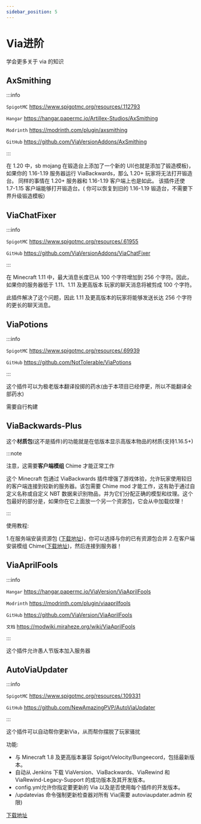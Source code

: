 ```yaml
---
sidebar_position: 5
---
```


# Via进阶

学会更多关于 via 的知识

## AxSmithing

:::info

`SpigotMC` https://www.spigotmc.org/resources/.112793

`Hangar` https://hangar.papermc.io/Artillex-Studios/AxSmithing

`Modrinth` https://modrinth.com/plugin/axsmithing

`GitHub` https://github.com/ViaVersionAddons/AxSmithing

:::

在 1.20 中，sb mojang 在锻造台上添加了一个新的 UI(也就是添加了锻造模板)，如果你的 1.16-1.19 服务器运行 ViaBackwards，那么 1.20+ 玩家将无法打开锻造台。
同样的事情在 1.20+ 服务器和 1.16-1.19 客户端上也是如此。 该插件还使 1.7-1.15 客户端能够打开锻造台。( 你可以恢复到旧的 1.16-1.19 锻造台，不需要下界升级锻造模板)

## ViaChatFixer

:::info

`SpigotMC` https://www.spigotmc.org/resources/.61955

`GitHub` https://github.com/ViaVersionAddons/ViaChatFixer

:::

在 Minecraft 1.11 中，最大消息长度已从 100 个字符增加到 256 个字符。因此，如果你的服务器低于 1.11、1.11 及更高版本 玩家的聊天消息将被剪成 100 个字符。

此插件解决了这个问题，因此 1.11 及更高版本的玩家将能够发送长达 256 个字符的更长的聊天消息。

## ViaPotions

:::info

`SpigotMC` https://www.spigotmc.org/resources/.69939

`GitHub` https://github.com/NotTolerable/ViaPotions

:::

这个插件可以为极老版本翻译投掷的药水(由于本项目已经停更，所以不能翻译全部药水)

需要自行构建

## ViaBackwards-Plus

这个**材质包**(这不是插件)的功能就是在低版本显示高版本物品的材质(支持1.16.5+)

:::note

注意，这需要**客户端模组** Chime 才能正常工作

这个 Minecraft 包通过 ViaBackwards 插件增强了游戏体验，允许玩家使用较旧的客户端连接到较新的服务器。该包需要 Chime mod 才能工作，这有助于通过自定义名称或自定义 NBT 数据来识别物品，并为它们分配正确的模型和纹理。这个包最好的部分是，如果你在它上面放一个另一个资源包，它会从中加载纹理！

:::

使用教程:

1.在服务端安装资源包 ([下载地址](https://github.com/ViaVersionAddons/ViaBackwards-Plus))，你可以选择与你的已有资源包合并
2.在客户端安装模组 Chime([下载地址](https://modrinth.com/mod/chime))，然后连接到服务器！

## ViaAprilFools

:::info

`Hangar` https://hangar.papermc.io/ViaVersion/ViaAprilFools

`Modrinth` https://modrinth.com/plugin/viaaprilfools

`GitHub` https://github.com/ViaVersion/ViaAprilFools

`文档` https://modwiki.miraheze.org/wiki/ViaAprilFools

:::

这个插件允许愚人节版本加入服务器

## AutoViaUpdater

:::info

`SpigotMC` https://www.spigotmc.org/resources/.109331

`GitHub` https://github.com/NewAmazingPVP/AutoViaUpdater

:::

这个插件可以自动帮你更新Via，从而帮你摆脱了玩家骚扰

功能:

* 与 Minecraft 1.8 及更高版本兼容 Spigot/Velocity/Bungeecord，包括最新版本。
* 自动从 Jenkins 下载 ViaVersion、ViaBackwards、ViaRewind 和 ViaRewind-Legacy-Support 的成功版本及其开发版本。
* config.yml允许你指定要更新的 Via 以及是否使用每个插件的开发版本。
* /updatevias 命令强制更新检查器对所有 Via(需要 autoviaupdater.admin 权限)

[下载地址](https://www.spigotmc.org/resources/autoviaupdater.109331/)
